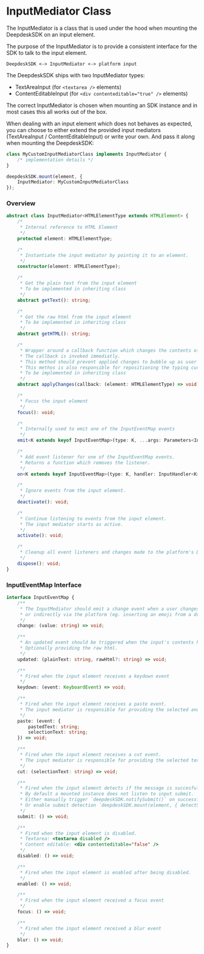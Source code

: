 # InputMediator Class

The InputMediator is a class that is used under the hood when mounting the DeepdeskSDK on an input element.

The purpose of the InputMediator is to provide a consistent interface for the SDK to talk to the input element.

```
DeepdeskSDK <-> InputMediator <-> platform input
```

The DeepdeskSDK ships with two InputMediator types:
 * TextAreaInput (for `<textarea />` elements)
 * ContentEditableInput (for `<div contenteditable="true" />` elements)

The correct InputMediator is chosen when mounting an SDK instance and in most cases this all works out of the box.

When dealing with an input element which does not behaves as expected, you can choose to either extend the provided input mediators (TextAreaInput / ContentEditableInput) or write your own. And pass it along when mounting the DeepdeskSDK:

```ts
class MyCustomInputMediatorClass implements InputMediator {
    /* implementation details */
}

deepdeskSDK.mount(element, {
    InputMediator: MyCustomInputMediatorClass
});
```

### Overview

```ts
abstract class InputMediator<HTMLElementType extends HTMLElement> {
    /*
     * Internal reference to HTML Element
     */
    protected element: HTMLElementType;

    /*
     * Instantiate the input mediator by pointing it to an element.
     */
    constructor(element: HTMLElementType);

    /*
     * Get the plain text from the input element
     * To be implemented in inheriting class
     */
    abstract getText(): string;

    /*
     * Get the raw html from the input element
     * To be implemented in inheriting class
     */
    abstract getHTML(): string;

    /*
     * Wrapper around a callback function which changes the contents of the input element.
     * The callback is invoked immediatly.
     * This method should prevent applied changes to bubble up as user changes.
     * This methos is also responsible for repositioning the typing cursor.
     * To be implemented in inheriting class
     */
    abstract applyChanges(callback: (element: HTMLElementType) => void): void;

    /*
     * Focus the input element
     */
    focus(): void;

    /*
     * Internally used to emit one of the InputEventMap events
     */
    emit<K extends keyof InputEventMap>(type: K, ...args: Parameters<InputEventMap[K]>): void;

    /*
     * Add event listener for one of the InputEventMap events.
     * Returns a function which removes the listener.
     */
    on<K extends keyof InputEventMap>(type: K, handler: InputHandler<K>): void;

    /*
     * Ignore events from the input element.
     */
    deactivate(): void;

    /*
     * Continue listening to events from the input element.
     * The input mediator starts as active.
     */
    activate(): void;

    /*
     * Cleanup all event listeners and changes made to the platform's DOM.
     */
    dispose(): void;
}
```

### InputEventMap Interface

```ts
interface InputEventMap {
    /**
     * The InputMediator should emit a change event when a user changes the input directly
     * or indirectly via the platform (eg. inserting an emoji from a dropdown).
     */
    change: (value: string) => void;

    /**
     * An updated event should be triggered when the input's contents has changed.
     * Optionally providing the raw html.
     */
    updated: (plainText: string, rawHtml?: string) => void;

    /**
     * Fired when the input element receives a keydown event
     */
    keydown: (event: KeyboardEvent) => void;

    /**
     * Fired when the input element receives a paste event.
     * The input mediator is responsible for providing the selected and pasted texts.
     */
    paste: (event: {
        pastedText: string;
        selectionText: string;
    }) => void;

    /**
     * Fired when the input element receives a cut event.
     * The input mediator is responsible for providing the selected text.
     */
    cut: (selectionText: string) => void;

    /**
     * Fired when the input element detects if the message is succesfully submitted.
     * By default a mounted instance does not listen to input submit.
     * Either manually trigger `deepdeskSDK.notifySubmit()` on successful submit. (Preferred)
     * Or enable submit detection `deepdeskSDK.mount(element, { detectSubmit: true })`
     */
    submit: () => void;

    /**
     * Fired when the input element is disabled.
     * Textarea: <textarea disabled />
     * Content editable: <div contenteditable="false" />
     */
    disabled: () => void;

    /**
     * Fired when the input element is enabled after being disabled.
     */
    enabled: () => void;

    /**
     * Fired when the input element received a focus event
     */
    focus: () => void;

    /**
     * Fired when the input element received a blur event
     */
    blur: () => void;
}
```